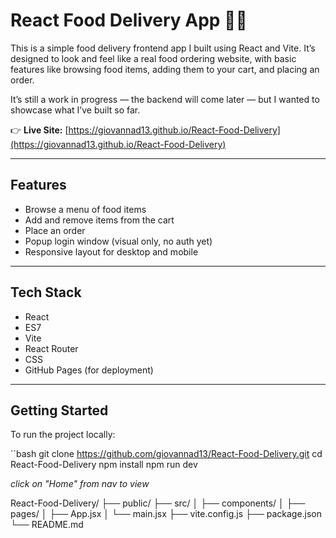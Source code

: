 # React Food Delivery App 🍕🍕

This is a simple food delivery frontend app I built using React and Vite. It’s designed to look and feel like a real food ordering website, with basic features like browsing food items, adding them to your cart, and placing an order.

It’s still a work in progress — the backend will come later — but I wanted to showcase what I’ve built so far.

👉 **Live Site:** [https://giovannad13.github.io/React-Food-Delivery](https://giovannad13.github.io/React-Food-Delivery)

---

## Features

- Browse a menu of food items
- Add and remove items from the cart
- Place an order
- Popup login window (visual only, no auth yet)
- Responsive layout for desktop and mobile

---

## Tech Stack

- React
- ES7
- Vite
- React Router
- CSS
- GitHub Pages (for deployment)

---

## Getting Started

To run the project locally:

``bash
 git clone https://github.com/giovannad13/React-Food-Delivery.git
cd React-Food-Delivery
npm install
npm run dev

*click on "Home" from nav to view*

React-Food-Delivery/
├── public/
├── src/
│   ├── components/
│   ├── pages/
│   ├── App.jsx
│   └── main.jsx
├── vite.config.js
├── package.json
└── README.md

